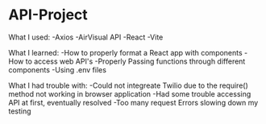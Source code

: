 # API-Project

What I used:
-Axios
-AirVisual API
-React
-Vite

What I learned:
-How to properly format a React app with components
-How to access web API's
-Properly Passing functions through different components
-Using .env files

What I had trouble with:
-Could not integreate Twilio due to the require() method not working in browser application
-Had some trouble accessing API at first, eventually resolved
-Too many request Errors slowing down my testing
